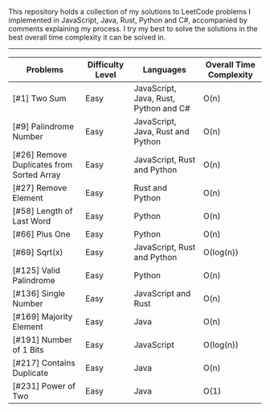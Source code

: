 This repository holds a collection of my solutions to LeetCode problems I implemented in JavaScript, Java, Rust, Python and C#, accompanied by comments explaining my process. I try my best to solve the solutions in the best overall time complexity it can be solved in. 



------------------------------------------------------------------------------------------------------------

Problems | Difficulty Level | Languages | Overall Time Complexity 
--- | --- | --- | ---
[#1] Two Sum | Easy | JavaScript, Java, Rust, Python and C# | O(n) 
[#9] Palindrome Number | Easy | JavaScript, Java, Rust and Python | O(n) 
[#26] Remove Duplicates from Sorted Array | Easy | JavaScript, Rust and Python | O(n) 
[#27] Remove Element | Easy | Rust and Python | O(n) 
[#58] Length of Last Word | Easy | Python | O(n) 
[#66] Plus One | Easy | Python | O(n) 
[#69] Sqrt(x) | Easy | JavaScript, Rust and Python | O(log(n)) 
[#125] Valid Palindrome | Easy | Python | O(n) 
[#136] Single Number | Easy | JavaScript and Rust | O(n)
[#169] Majority Element | Easy | Java | O(n)
[#191] Number of 1 Bits | Easy | JavaScript | O(log(n)) 
[#217] Contains Duplicate | Easy | Java | O(n)
[#231] Power of Two | Easy | Java | O(1)
